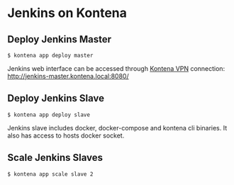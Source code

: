 # Jenkins on Kontena

## Deploy Jenkins Master

```
$ kontena app deploy master
```

Jenkins web interface can be accessed through [Kontena VPN](http://www.kontena.io/docs/using-kontena/vpn-access) connection:
http://jenkins-master.kontena.local:8080/

## Deploy Jenkins Slave

```
$ kontena app deploy slave
```

Jenkins slave includes docker, docker-compose and kontena cli binaries. It also has access to hosts docker socket.

## Scale Jenkins Slaves

```
$ kontena app scale slave 2
```
